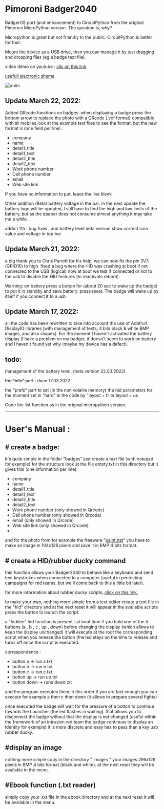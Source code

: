 <h1>Pimoroni Badger2040 </h1>

BadgerOS port (and enhancement) to CircuitPython from the original Pimoroni MicroPython version.<cr/>
<cr/>
The question is, why?<cr/>

Micropython is great but not friendly to the public. CircuitPython is better for that:<cr/>

Mount the device as a USB drive, then you can manage it by just dragging and dropping files (eg a badge text file).<cr/>

video démo on youtube : [clic on this link ](https://www.youtube.com/watch?v=mA5UjWe_tYo "clic on this link ")

[usefull electronic sheme](https://cdn.shopify.com/s/files/1/0174/1800/files/badger_2040_schematic.pdf?v=1645702148)

![anim](pics/badgeranim.gif)

## Update March 22, 2022:
Added QRcode functions on badges. when displaying a badge press the bottom arrow to replace the photo with a QRcode (.vcf format) compatible with all mobiles.look at the example text files to see the format, but the new format is (one field per line) :

- company
- name
- detail1_title
- detail1_text
- detail2_title
- detail2_text
- Work phone number
- Cell phone number
- email
- Web site link

If you have no information to put, leave the line blank

Other addition (Beta) battery voltage in the bar. In the next update the battery logo will be updated, I still have to find the high and low limits of the battery, but as the epaper does not consume almost anything it may take me a while.

addon 11h : bug fixes , and battery level beta version show correct icon value and voltage in top bar

## Update March 21, 2022:
a big thank you to Chris Parrott for his help, we can now fix the pin 3V3 (GPIO10) to high. 
fixed a bug where the HID was crashing at boot if not connected to the USB (logical) now at boot we test if connected or not to the usb to disable the HID features (to reactivate reboot).

Warning: on battery press a button for (about 20 sec to wake up the badge) to put it in standby and save battery. press reset. The badge will wake up by itself if you connect it to a usb

## Update March 17, 2022:
all the code has been rewritten to take into account the use of Adafruit DisplayIO libraries (with management of texts, 4 bits black & white BMP images, and also shapes). For the moment I haven't activated the battery display (I have a problem on my badger, it doesn't seem to work on battery and I haven't found yet why (maybe my device has a defect).

## todo: 
management of the battery level. (beta version 22.03.2022)

~~the "info" part~~ : done 17.03.2022<cr/>

the "prefs" part to set (in the non volatile memory) the hid parameters for the moment set in "hard" in the code by "layout = fr or layout = us <cr/>

Code the list function as in the original micropython version.<cr/>

------------



# User's Manual : 

## # create a badge:
it's quite simple in the folder "badges" just create a text file (with notepad for example) for the structure look at the file empty.txt in this directory but it gives this (one information per line):
- company
- name
- detail1_title
- detail1_text
- detail2_title
- detail2_text
- Work phone number (only showed in Qrcode)
- Cell phone number (only showed in Qrcode)
- email             (only showed in Qrcode)
- Web site link     (only showed in Qrcode)
- 
and for the photo from for example the freeware "[paint.net](https://www.getpaint.net/download.html "paint.net")" you have to make an image in 104x128 pixels and save it in BMP 4 bits format.
 
## # create a HID/rubber ducky command

this function allows your Badger2040 to behave like a keyboard and send text keystrokes when connected to a computer (useful in pentesting campaigns for red teams, but we'll come back to this a little bit later).

for more information about rubber ducky scripts, [click on this link.](https://docs.hak5.org/usb-rubber-ducky-1/the-ducky-script-language/ducky-script-quick-reference "click on this link.")

to make your own, nothing more simple from a text editor create a text file in the "hid" directory and at the next reset it will appear in the available scripts press the button to launch the script.

a "hidden" hid function is present : at boot time if you hold one of the 5 buttons (a , b , c , up , down) before changing the display (which allows to keep the display unchanged) it will execute at the root the corresponding script when you release the button (the led stays on the time to release and turns off once the script is executed.

correspondence : 

- button a -> run a.txt
- button b -> run b.txt
- button c -> run c.txt
- button up -> run up.txt
- button down -> runs down.txt

and the program executes them in this order if you are fast enough you can execute for example a then c then down (it allows to prepare several fights)

once executed the badge will wait for the pressure of a button to continue towards the Launcher (the led flashes in waiting). that allows you to disconnect the badge without that the display is not changed (useful within the framework of an intrusion red team the badge continues to display an identity for example) it is more discrete and easy has to pass than a key usb rubber ducky.

## #display an image 

nothing more simple copy in the directory " images " your images 296x128 pixels in BMP 4 bits format (black and white). at the next reset they will be available in the menu.

## #Ebook function (.txt reader)

simply copy your .txt file in the ebook directory and at the next reset it will be available in the menu.
